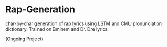 # Rap-Generation
char-by-char generation of rap lyrics using LSTM and CMU pronunciation dictionary.
Trained on Eminem and Dr. Dre lyrics.

(Ongoing Project)
